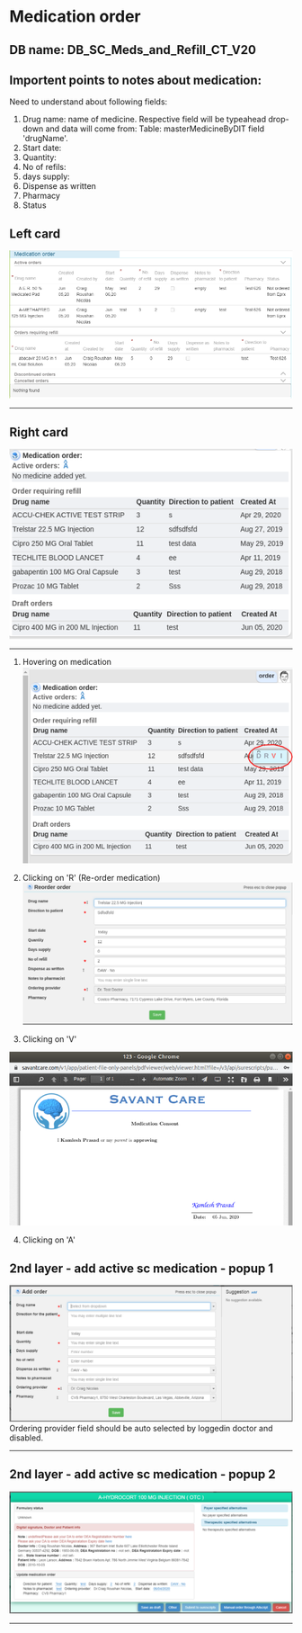 # Medication order

DB name: DB_SC_Meds_and_Refill_CT_V20
------------------------------


Importent points to notes about medication:
------------------------------------------

Need to understand about following fields: 

1. Drug name: name of medicine. Respective field will be typeahead drop-down and data will come from: Table: masterMedicineByDIT field 'drugName'.
2. Start date: 
3. Quantity:
4. No of refils:
5. days supply:
6. Dispense as written
6. Pharmacy
7. Status


Left card
------------
![Medication left card](../../assets/img/medication/left-card.png)

----------------------------------- 

Right card
-----------
![Medication order right card](../../assets/img/medication/medication-order-right-panel.png)



-------------------------------------------
1. Hovering on medication
![Reorder medication](../../assets/img/medication/medication-order-right-panel-hover.png)

2. Clicking on 'R' (Re-order medication)
![Reorder medication form](../../assets/img/medication/2nd-layer-reorder-medication.png)


3. Clicking on 'V'

![Reorder medication concent pdf](../../assets/img/medication/new-window-pdf-file-for-medication.png)


4. Clicking on 'A'

2nd layer - add active sc medication - popup 1
----------------------------------------------
![Add active sc medication - popup 1](../../assets/img/medication/2nd-layer-addMedication-form-1.png)
Ordering provider field should be auto selected by loggedin doctor and disabled.

----------------------------------- 

2nd layer - add active sc medication - popup 2
----------------------------------------------
![Add active sc medication - popup 2](../../assets/img/medication/2nd-layer-addMedication-form-2.png)


----------------------------------- 


